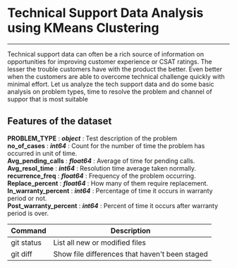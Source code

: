 # Technical Support Data Analysis using KMeans Clustering
-----------------------------------
Technical support data can often be a rich source of information on opportunities for improving customer experience or CSAT ratings. The lesser the trouble customers have with the product the better. Even better when the customers are able to overcome technical challenge quickly with minimal effort. Let us analyze the tech support data and do some basic analysis on problem types, time to resolve the problem and channel of suppor that is most suitable

## Features of the dataset
**PROBLEM_TYPE**  :              ***object***  : Test description of the problem  
**no_of_cases** :                ***int64***  : Count for the number of time the problem has occurred in unit of time.      
**Avg_pending_calls** :        ***float64***  : Average of time for pending calls.  
**Avg_resol_time**  :             ***int64***  : Resolution time average taken normally.  
**recurrence_freq** :          ***float64***  : Frequency of the problem occurring.  
**Replace_percent** :          ***float64***  : How many of them require replacement.  
**In_warranty_percent** :        ***int64***  : Percentage of time it occurs in warranty period or not.  
**Post_warranty_percent** :      ***int64***  : Percent of time it occurs after warranty period is over.  


| Command | Description |
| --- | --- |
| git status | List all new or modified files |
| git diff | Show file differences that haven't been staged |
